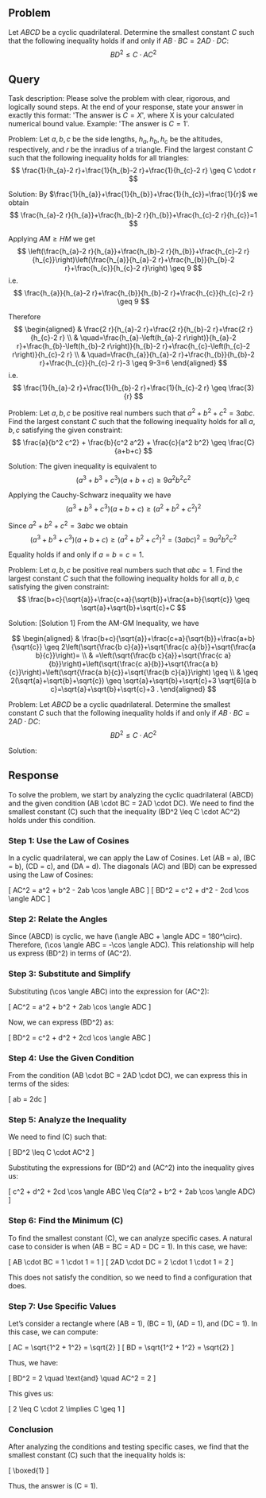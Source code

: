 ## Problem

Let $ABCD$ be a cyclic quadrilateral. Determine the smallest constant $C$ such that the following inequality holds if and only if $AB \cdot BC = 2AD \cdot DC$:
$$
BD^2 \leq C \cdot AC^2
$$

## Query

Task description: Please solve the problem with clear, rigorous, and logically sound steps. At the end of your response, state your answer in exactly this format: 'The answer is $C=X$', where X is your calculated numerical bound value. Example: 'The answer is $C=1$'.



Problem: Let $a, b, c$ be the side lengths, $h_{a}, h_{b}, h_{c}$ be the altitudes, respectively, and $r$ be the inradius of a triangle. Find the largest constant $C$ such that the following inequality holds for all triangles:
$$
\frac{1}{h_{a}-2 r}+\frac{1}{h_{b}-2 r}+\frac{1}{h_{c}-2 r} \geq C \cdot r
$$

Solution: By $\frac{1}{h_{a}}+\frac{1}{h_{b}}+\frac{1}{h_{c}}=\frac{1}{r}$ we obtain
$$
\frac{h_{a}-2 r}{h_{a}}+\frac{h_{b}-2 r}{h_{b}}+\frac{h_{c}-2 r}{h_{c}}=1
$$

Applying $A M \geq H M$ we get
$$
\left(\frac{h_{a}-2 r}{h_{a}}+\frac{h_{b}-2 r}{h_{b}}+\frac{h_{c}-2 r}{h_{c}}\right)\left(\frac{h_{a}}{h_{a}-2 r}+\frac{h_{b}}{h_{b}-2 r}+\frac{h_{c}}{h_{c}-2 r}\right) \geq 9
$$
i.e.
$$
\frac{h_{a}}{h_{a}-2 r}+\frac{h_{b}}{h_{b}-2 r}+\frac{h_{c}}{h_{c}-2 r} \geq 9
$$

Therefore
$$
\begin{aligned}
& \frac{2 r}{h_{a}-2 r}+\frac{2 r}{h_{b}-2 r}+\frac{2 r}{h_{c}-2 r} \\
& \quad=\frac{h_{a}-\left(h_{a}-2 r\right)}{h_{a}-2 r}+\frac{h_{b}-\left(h_{b}-2 r\right)}{h_{b}-2 r}+\frac{h_{c}-\left(h_{c}-2 r\right)}{h_{c}-2 r} \\
& \quad=\frac{h_{a}}{h_{a}-2 r}+\frac{h_{b}}{h_{b}-2 r}+\frac{h_{c}}{h_{c}-2 r}-3 \geq 9-3=6
\end{aligned}
$$
i.e.
$$
\frac{1}{h_{a}-2 r}+\frac{1}{h_{b}-2 r}+\frac{1}{h_{c}-2 r} \geq \frac{3}{r}
$$



Problem: Let $a, b, c$ be positive real numbers such that $a^2 + b^2 + c^2 = 3abc$. Find the largest constant $C$ such that the following inequality holds for all $a, b, c$ satisfying the given constraint:
$$
\frac{a}{b^2 c^2} + \frac{b}{c^2 a^2} + \frac{c}{a^2 b^2} \geq \frac{C}{a+b+c}
$$

Solution: The given inequality is equivalent to
$$
\left(a^{3}+b^{3}+c^{3}\right)(a+b+c) \geq 9 a^{2} b^{2} c^{2}
$$

Applying the Cauchy-Schwarz inequality we have
$$
\left(a^{3}+b^{3}+c^{3}\right)(a+b+c) \geq\left(a^{2}+b^{2}+c^{2}\right)^{2}
$$

Since $a^{2}+b^{2}+c^{2}=3 a b c$ we obtain
$$
\left(a^{3}+b^{3}+c^{3}\right)(a+b+c) \geq\left(a^{2}+b^{2}+c^{2}\right)^{2}=(3 a b c)^{2}=9 a^{2} b^{2} c^{2}
$$

Equality holds if and only if $a=b=c=1$.



Problem: Let $a, b, c$ be positive real numbers such that $a b c = 1$. Find the largest constant $C$ such that the following inequality holds for all $a, b, c$ satisfying the given constraint:
$$
\frac{b+c}{\sqrt{a}}+\frac{c+a}{\sqrt{b}}+\frac{a+b}{\sqrt{c}} \geq \sqrt{a}+\sqrt{b}+\sqrt{c}+C
$$

Solution: [Solution 1]
From the AM-GM Inequality, we have

$$
\begin{aligned}
& \frac{b+c}{\sqrt{a}}+\frac{c+a}{\sqrt{b}}+\frac{a+b}{\sqrt{c}} \geq 2\left(\sqrt{\frac{b c}{a}}+\sqrt{\frac{c a}{b}}+\sqrt{\frac{a b}{c}}\right)= \\
& =\left(\sqrt{\frac{b c}{a}}+\sqrt{\frac{c a}{b}}\right)+\left(\sqrt{\frac{c a}{b}}+\sqrt{\frac{a b}{c}}\right)+\left(\sqrt{\frac{a b}{c}}+\sqrt{\frac{b c}{a}}\right) \geq \\
& \geq 2(\sqrt{a}+\sqrt{b}+\sqrt{c}) \geq \sqrt{a}+\sqrt{b}+\sqrt{c}+3 \sqrt[6]{a b c}=\sqrt{a}+\sqrt{b}+\sqrt{c}+3 .
\end{aligned}
$$

Problem: Let $ABCD$ be a cyclic quadrilateral. Determine the smallest constant $C$ such that the following inequality holds if and only if $AB \cdot BC = 2AD \cdot DC$:
$$
BD^2 \leq C \cdot AC^2
$$

Solution:

## Response

To solve the problem, we start by analyzing the cyclic quadrilateral \(ABCD\) and the given condition \(AB \cdot BC = 2AD \cdot DC\). We need to find the smallest constant \(C\) such that the inequality \(BD^2 \leq C \cdot AC^2\) holds under this condition.

### Step 1: Use the Law of Cosines

In a cyclic quadrilateral, we can apply the Law of Cosines. Let \(AB = a\), \(BC = b\), \(CD = c\), and \(DA = d\). The diagonals \(AC\) and \(BD\) can be expressed using the Law of Cosines:

\[
AC^2 = a^2 + b^2 - 2ab \cos \angle ABC
\]
\[
BD^2 = c^2 + d^2 - 2cd \cos \angle ADC
\]

### Step 2: Relate the Angles

Since \(ABCD\) is cyclic, we have \(\angle ABC + \angle ADC = 180^\circ\). Therefore, \(\cos \angle ABC = -\cos \angle ADC\). This relationship will help us express \(BD^2\) in terms of \(AC^2\).

### Step 3: Substitute and Simplify

Substituting \(\cos \angle ABC\) into the expression for \(AC^2\):

\[
AC^2 = a^2 + b^2 + 2ab \cos \angle ADC
\]

Now, we can express \(BD^2\) as:

\[
BD^2 = c^2 + d^2 + 2cd \cos \angle ABC
\]

### Step 4: Use the Given Condition

From the condition \(AB \cdot BC = 2AD \cdot DC\), we can express this in terms of the sides:

\[
ab = 2dc
\]

### Step 5: Analyze the Inequality

We need to find \(C\) such that:

\[
BD^2 \leq C \cdot AC^2
\]

Substituting the expressions for \(BD^2\) and \(AC^2\) into the inequality gives us:

\[
c^2 + d^2 + 2cd \cos \angle ABC \leq C(a^2 + b^2 + 2ab \cos \angle ADC)
\]

### Step 6: Find the Minimum \(C\)

To find the smallest constant \(C\), we can analyze specific cases. A natural case to consider is when \(AB = BC = AD = DC = 1\). In this case, we have:

\[
AB \cdot BC = 1 \cdot 1 = 1
\]
\[
2AD \cdot DC = 2 \cdot 1 \cdot 1 = 2
\]

This does not satisfy the condition, so we need to find a configuration that does.

### Step 7: Use Specific Values

Let’s consider a rectangle where \(AB = 1\), \(BC = 1\), \(AD = 1\), and \(DC = 1\). In this case, we can compute:

\[
AC = \sqrt{1^2 + 1^2} = \sqrt{2}
\]
\[
BD = \sqrt{1^2 + 1^2} = \sqrt{2}
\]

Thus, we have:

\[
BD^2 = 2 \quad \text{and} \quad AC^2 = 2
\]

This gives us:

\[
2 \leq C \cdot 2 \implies C \geq 1
\]

### Conclusion

After analyzing the conditions and testing specific cases, we find that the smallest constant \(C\) such that the inequality holds is:

\[
\boxed{1}
\]

Thus, the answer is \(C = 1\).
